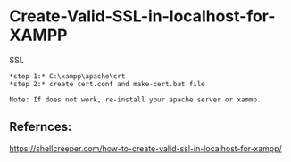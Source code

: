 # Create-Valid-SSL-in-localhost-for-XAMPP
SSL
```
*step 1:* C:\xampp\apache\crt
*step 2:* create cert.conf and make-cert.bat file
```
```
Note: If does not work, re-install your apache server or xammp.
```
Refernces:
----------
https://shellcreeper.com/how-to-create-valid-ssl-in-localhost-for-xampp/
